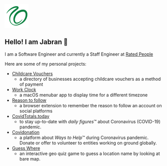 <img src="https://raw.githubusercontent.com/jabranr/jabranr.github.io/master/assets/images/apple-touch-icon-76x76.png" alt="Jabran Rafique logo" width="76" /> 

## Hello! I am Jabran 👋

I am a Software Engineer and currently a  Staff Engineer at [Rated People](https://www.ratedpeople.com/c/about-us?ref=gh-readme-jabranr)


Here are some of my personal projects:

- [Childcare Vouchers](https://childcare-vouchers.uk/?ref=gh-readme-jabranr)
  - a directory of businesses accepting childcare vouchers as a method of payment
- [Work Clock](https://work-clock.pages.dev/?ref=gh-readme-jabranr)
  - a macOS menubar app to display time for a different timezone
- [Reason to follow](https://reasontofollow.com/?ref=gh-readme-jabranr)
  - a browser extension to remember the reason to follow an account on social platforms
- [CovidTotals.today](https://covid19-today.pages.dev?ref=gh-readme-jabranr)
  - to stay up-to-date with <em>daily figures</em>&trade; about Coronavirus (COVID-19) pandemic.
- [Covidonation](https://covidonation.pages.dev/?ref=gh-readme-jabranr)
  - a platform about <em>Ways to Help</em>&trade; during Coronavirus pandemic. Donate or offer to volunteer to entities working on ground globally.
- [Guess Where](https://guess-where.pages.dev/?ref=gh-readme-jabranr)
  - an interactive geo quiz game to guess a location name by looking at bare map.
